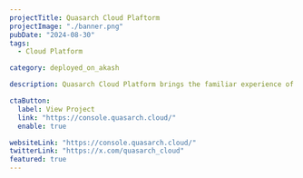 ```yaml
---
projectTitle: Quasarch Cloud Plaftorm
projectImage: "./banner.png"
pubDate: "2024-08-30"
tags:
  - Cloud Platform

category: deployed_on_akash

description: Quasarch Cloud Platform brings the familiar experience of traditional cloud platforms to the DeCloud by integrating with DePINs and other protocols to offer its users with the ability to build their cloud experience from the ground up with decentralized principles.

ctaButton:
  label: View Project
  link: "https://console.quasarch.cloud/"
  enable: true

websiteLink: "https://console.quasarch.cloud/"
twitterLink: "https://x.com/quasarch_cloud"
featured: true
---
```

